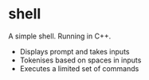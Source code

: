 # shell
A simple shell. Running in C++. 
- Displays prompt and takes inputs 
- Tokenises based on spaces in inputs 
- Executes a limited set of commands 
 

